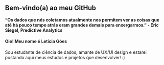 ## Bem-vindo(a) ao meu GitHub

<B>“Os dados que nós coletamos atualmente nos permitem ver as coisas que até há pouco tempo atrás eram grandes demais para enxergarmos.” - Eric Siegel, Predictive Analytics </B><BR>

#### Oie! Meu nome é Letícia Góes
Sou estudante de ciência de dados, amante de UX/UI design e estarei postando aqui meus estudos e projetos que desenvolver! :)

